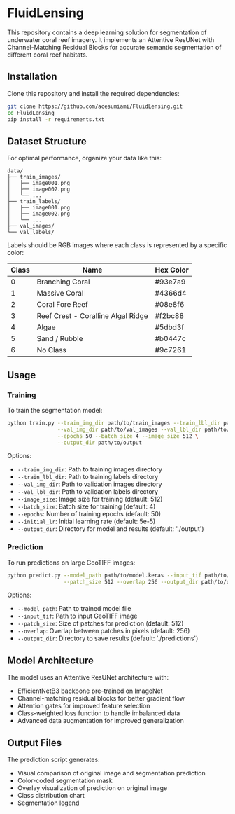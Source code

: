 # FluidLensing

This repository contains a deep learning solution for segmentation of underwater coral reef imagery. It implements an Attentive ResUNet with Channel-Matching Residual Blocks for accurate semantic segmentation of different coral reef habitats.


## Installation

Clone this repository and install the required dependencies:

```bash
git clone https://github.com/acesumiami/FluidLensing.git
cd FluidLensing
pip install -r requirements.txt
```

## Dataset Structure

For optimal performance, organize your data like this:

```
data/
├── train_images/
│   ├── image001.png
│   ├── image002.png
│   └── ...
├── train_labels/
│   ├── image001.png
│   ├── image002.png
│   └── ...
├── val_images/
└── val_labels/
```

Labels should be RGB images where each class is represented by a specific color:

| Class | Name | Hex Color |
|-------|------|-----------|
| 0 | Branching Coral | #93e7a9 |
| 1 | Massive Coral | #4366d4 |
| 2 | Coral Fore Reef | #08e8f6 |
| 3 | Reef Crest - Coralline Algal Ridge | #f2bc88 |
| 4 | Algae | #5dbd3f |
| 5 | Sand / Rubble | #b0447c |
| 6 | No Class | #9c7261 |

## Usage

### Training

To train the segmentation model:

```bash
python train.py --train_img_dir path/to/train_images --train_lbl_dir path/to/train_labels \
                --val_img_dir path/to/val_images --val_lbl_dir path/to/val_labels \
                --epochs 50 --batch_size 4 --image_size 512 \
                --output_dir path/to/output
```

Options:
- `--train_img_dir`: Path to training images directory
- `--train_lbl_dir`: Path to training labels directory
- `--val_img_dir`: Path to validation images directory
- `--val_lbl_dir`: Path to validation labels directory
- `--image_size`: Image size for training (default: 512)
- `--batch_size`: Batch size for training (default: 4)
- `--epochs`: Number of training epochs (default: 50)
- `--initial_lr`: Initial learning rate (default: 5e-5)
- `--output_dir`: Directory for model and results (default: './output')

### Prediction

To run predictions on large GeoTIFF images:

```bash
python predict.py --model_path path/to/model.keras --input_tif path/to/image.tif \
                  --patch_size 512 --overlap 256 --output_dir path/to/output
```

Options:
- `--model_path`: Path to trained model file
- `--input_tif`: Path to input GeoTIFF image
- `--patch_size`: Size of patches for prediction (default: 512)
- `--overlap`: Overlap between patches in pixels (default: 256)
- `--output_dir`: Directory to save results (default: './predictions')

## Model Architecture

The model uses an Attentive ResUNet architecture with:
- EfficientNetB3 backbone pre-trained on ImageNet
- Channel-matching residual blocks for better gradient flow
- Attention gates for improved feature selection
- Class-weighted loss function to handle imbalanced data
- Advanced data augmentation for improved generalization

## Output Files

The prediction script generates:
- Visual comparison of original image and segmentation prediction
- Color-coded segmentation mask
- Overlay visualization of prediction on original image
- Class distribution chart
- Segmentation legend

